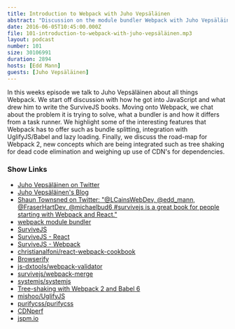 ```yaml
---
title: Introduction to Webpack with Juho Vepsäläinen
abstract: "Discussion on the module bundler Webpack with Juho Vepsäläinen"
date: 2016-06-05T10:45:00.000Z
file: 101-introduction-to-webpack-with-juho-vepsäläinen.mp3
layout: podcast
number: 101
size: 30106991
duration: 2894
hosts: [Edd Mann]
guests: [Juho Vepsäläinen]
---
```


In this weeks episode we talk to Juho Vepsäläinen about all things Webpack.
We start off discussion with how he got into JavaScript and what drew him to write the SurviveJS books.
Moving onto Webpack, we chat about the problem it is trying to solve, what a bundler is and how it differs from a task runner.
We highlight some of the interesting features that Webpack has to offer such as bundle splitting, integration with UglifyJS/Babel and lazy loading.
Finally, we discuss the road-map for Webpack 2, new concepts which are being integrated such as tree shaking for dead code elimination and weighing up use of CDN's for dependencies.

### Show Links

- [Juho Vepsäläinen on Twitter](https://twitter.com/bebraw)
- [Juho Vepsäläinen's Blog](http://www.nixtu.info/)
- [Shaun Townsned on Twitter: "@LCainsWebDev, @edd_mann, @FraserHartDev, @michaelbud6 #survivejs is a great book for people starting with Webpack and React."](https://twitter.com/ShaunKT/status/724505470669586432)
- [webpack module bundler](https://webpack.github.io/)
- [SurviveJS](https://survivejs.com/)
- [SurviveJS - React](https://leanpub.com/survivejs-react)
- [SurviveJS - Webpack](https://leanpub.com/survivejs-webpack)
- [christianalfoni/react-webpack-cookbook](https://github.com/christianalfoni/react-webpack-cookbook)
- [Browserify](http://browserify.org/)
- [js-dxtools/webpack-validator](https://github.com/js-dxtools/webpack-validator)
- [survivejs/webpack-merge](https://github.com/survivejs/webpack-merge)
- [systemjs/systemjs](https://github.com/systemjs/systemjs)
- [Tree-shaking with Webpack 2 and Babel 6](http://www.2ality.com/2015/12/webpack-tree-shaking.html)
- [mishoo/UglifyJS](https://github.com/mishoo/UglifyJS)
- [purifycss/purifycss](https://github.com/purifycss/purifycss)
- [CDNperf](http://cdnperf.com/)
- [jspm.io](http://jspm.io/)
